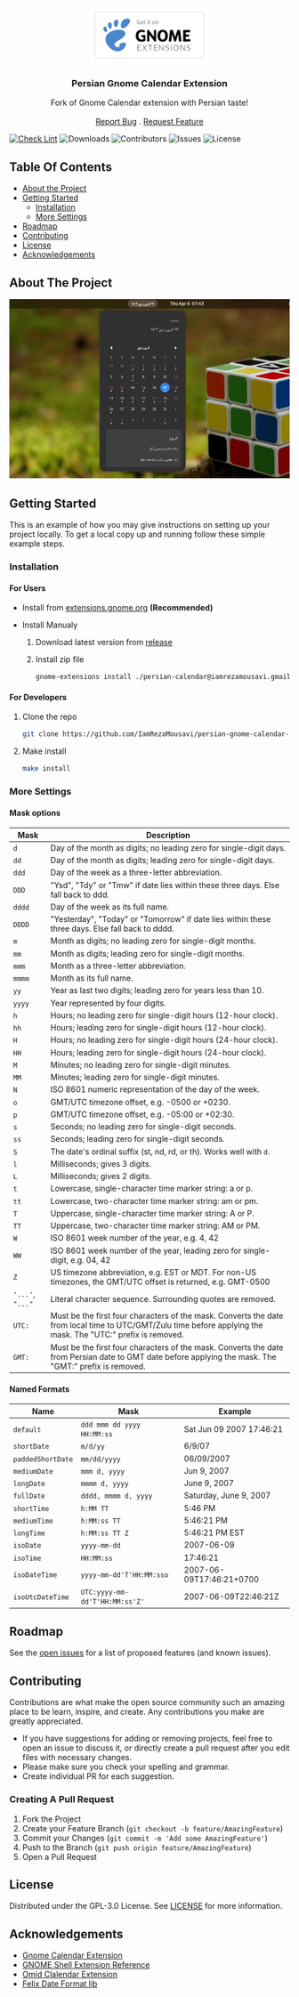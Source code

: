 <!-- markdownlint-disable MD033 -->
<!-- markdownlint-disable MD041 -->
<br/>
<p align="center">
  <a href="https://extensions.gnome.org/extension/5814/persian-calendar/">
    <img src="https://raw.githubusercontent.com/andyholmes/gnome-shell-extensions-badge/master/get-it-on-ego.svg?sanitize=true" alt="Get it on GNOME Extensions" height="100">
  </a>

<h3 align="center">Persian Gnome Calendar Extension</h3>

<p align="center">
    Fork of Gnome Calendar extension with Persian taste!
    <br/>
    <br/>
    <a href="https://github.com/IamRezaMousavi/persian-gnome-calendar-extension/issues">Report Bug</a>
    .
    <a href="https://github.com/IamRezaMousavi/persian-gnome-calendar-extension/issues">Request Feature</a>
  </p>
</p>

[![Check Lint](https://github.com/IamRezaMousavi/persian-gnome-calendar-extension/actions/workflows/check-lint.yml/badge.svg)](https://github.com/IamRezaMousavi/persian-gnome-calendar-extension/actions/workflows/check-lint.yml) ![Downloads](https://img.shields.io/github/downloads/IamRezaMousavi/persian-gnome-calendar-extension/total) ![Contributors](https://img.shields.io/github/contributors/IamRezaMousavi/persian-gnome-calendar-extension?color=dark-green) ![Issues](https://img.shields.io/github/issues/IamRezaMousavi/persian-gnome-calendar-extension) ![License](https://img.shields.io/github/license/IamRezaMousavi/persian-gnome-calendar-extension)

## Table Of Contents

* [About the Project](#about-the-project)
* [Getting Started](#getting-started)
  * [Installation](#installation)
  * [More Settings](#more-settings)
* [Roadmap](#roadmap)
* [Contributing](#contributing)
* [License](#license)
* [Acknowledgements](#acknowledgements)

## About The Project

![Screenshot](./Screenshot.png)

## Getting Started

This is an example of how you may give instructions on setting up your project locally.
To get a local copy up and running follow these simple example steps.

### Installation

#### For Users

* Install from [extensions.gnome.org](https://extensions.gnome.org/extension/5814/persian-calendar/) __(Recommended)__

* Install Manualy

    1. Download latest version from [release](https://github.com/IamRezaMousavi/persian-gnome-calendar-extension/releases/latest)

    2. Install zip file

        ```bash
        gnome-extensions install ./persian-calendar@iamrezamousavi.gmail.com-v<version-number>.zip
        ```

#### For Developers

1. Clone the repo

   ```bash
   git clone https://github.com/IamRezaMousavi/persian-gnome-calendar-extension.git
   ```

2. Make install

   ```bash
   make install
   ```

### More Settings

#### Mask options

| Mask             | Description                                                                                                                                                   |
| ---------------- | ------------------------------------------------------------------------------------------------------------------------------------------------------------- |
| `d`              | Day of the month as digits; no leading zero for single-digit days.                                                                                            |
| `dd`             | Day of the month as digits; leading zero for single-digit days.                                                                                               |
| `ddd`            | Day of the week as a three-letter abbreviation.                                                                                                               |
| `DDD`            | "Ysd", "Tdy" or "Tmw" if date lies within these three days. Else fall back to ddd.                                                                            |
| `dddd`           | Day of the week as its full name.                                                                                                                             |
| `DDDD`           | "Yesterday", "Today" or "Tomorrow" if date lies within these three days. Else fall back to dddd.                                                              |
| `m`              | Month as digits; no leading zero for single-digit months.                                                                                                     |
| `mm`             | Month as digits; leading zero for single-digit months.                                                                                                        |
| `mmm`            | Month as a three-letter abbreviation.                                                                                                                         |
| `mmmm`           | Month as its full name.                                                                                                                                       |
| `yy`             | Year as last two digits; leading zero for years less than 10.                                                                                                 |
| `yyyy`           | Year represented by four digits.                                                                                                                              |
| `h`              | Hours; no leading zero for single-digit hours (12-hour clock).                                                                                                |
| `hh`             | Hours; leading zero for single-digit hours (12-hour clock).                                                                                                   |
| `H`              | Hours; no leading zero for single-digit hours (24-hour clock).                                                                                                |
| `HH`             | Hours; leading zero for single-digit hours (24-hour clock).                                                                                                   |
| `M`              | Minutes; no leading zero for single-digit minutes.                                                                                                            |
| `MM`             | Minutes; leading zero for single-digit minutes.                                                                                                               |
| `N`              | ISO 8601 numeric representation of the day of the week.                                                                                                       |
| `o`              | GMT/UTC timezone offset, e.g. -0500 or +0230.                                                                                                                 |
| `p`              | GMT/UTC timezone offset, e.g. -05:00 or +02:30.                                                                                                               |
| `s`              | Seconds; no leading zero for single-digit seconds.                                                                                                            |
| `ss`             | Seconds; leading zero for single-digit seconds.                                                                                                               |
| `S`              | The date's ordinal suffix (st, nd, rd, or th). Works well with `d`.                                                                                           |
| `l`              | Milliseconds; gives 3 digits.                                                                                                                                 |
| `L`              | Milliseconds; gives 2 digits.                                                                                                                                 |
| `t`              | Lowercase, single-character time marker string: a or p.                                                                                                       |
| `tt`             | Lowercase, two-character time marker string: am or pm.                                                                                                        |
| `T`              | Uppercase, single-character time marker string: A or P.                                                                                                       |
| `TT`             | Uppercase, two-character time marker string: AM or PM.                                                                                                        |
| `W`              | ISO 8601 week number of the year, e.g. 4, 42                                                                                                                  |
| `WW`             | ISO 8601 week number of the year, leading zero for single-digit, e.g. 04, 42                                                                                  |
| `Z`              | US timezone abbreviation, e.g. EST or MDT. For non-US timezones, the GMT/UTC offset is returned, e.g. GMT-0500                                                |
| `'...'`, `"..."` | Literal character sequence. Surrounding quotes are removed.                                                                                                   |
| `UTC:`           | Must be the first four characters of the mask. Converts the date from local time to UTC/GMT/Zulu time before applying the mask. The "UTC:" prefix is removed. |
| `GMT:`           | Must be the first four characters of the mask. Converts the date from Persian date to GMT date before applying the mask. The "GMT:" prefix is removed.        |

#### Named Formats

| Name              | Mask                           | Example                  |
| ----------------- | ------------------------------ | ------------------------ |
| `default`         | `ddd mmm dd yyyy HH:MM:ss`     | Sat Jun 09 2007 17:46:21 |
| `shortDate`       | `m/d/yy`                       | 6/9/07                   |
| `paddedShortDate` | `mm/dd/yyyy`                   | 06/09/2007               |
| `mediumDate`      | `mmm d, yyyy`                  | Jun 9, 2007              |
| `longDate`        | `mmmm d, yyyy`                 | June 9, 2007             |
| `fullDate`        | `dddd, mmmm d, yyyy`           | Saturday, June 9, 2007   |
| `shortTime`       | `h:MM TT`                      | 5:46 PM                  |
| `mediumTime`      | `h:MM:ss TT`                   | 5:46:21 PM               |
| `longTime`        | `h:MM:ss TT Z`                 | 5:46:21 PM EST           |
| `isoDate`         | `yyyy-mm-dd`                   | 2007-06-09               |
| `isoTime`         | `HH:MM:ss`                     | 17:46:21                 |
| `isoDateTime`     | `yyyy-mm-dd'T'HH:MM:sso`       | 2007-06-09T17:46:21+0700 |
| `isoUtcDateTime`  | `UTC:yyyy-mm-dd'T'HH:MM:ss'Z'` | 2007-06-09T22:46:21Z     |

## Roadmap

See the [open issues](https://github.com/IamRezaMousavi/persian-gnome-calendar-extension/issues) for a list of proposed features (and known issues).

## Contributing

Contributions are what make the open source community such an amazing place to be learn, inspire, and create. Any contributions you make are greatly appreciated.

* If you have suggestions for adding or removing projects, feel free to open an issue to discuss it, or directly create a pull request after you edit files with necessary changes.
* Please make sure you check your spelling and grammar.
* Create individual PR for each suggestion.

### Creating A Pull Request

1. Fork the Project
2. Create your Feature Branch (`git checkout -b feature/AmazingFeature`)
3. Commit your Changes (`git commit -m 'Add some AmazingFeature'`)
4. Push to the Branch (`git push origin feature/AmazingFeature`)
5. Open a Pull Request

## License

Distributed under the GPL-3.0 License. See [LICENSE](https://github.com/IamRezaMousavi/persian-gnome-calendar-extension/blob/master/LICENSE) for more information.

## Acknowledgements

* [Gnome Calendar Extension](https://github.com/GNOME/gnome-shell/tree/main/js/ui)
* [GNOME Shell Extension Reference](https://github.com/julio641742/gnome-shell-extension-reference)
* [Omid Clalendar Extension](https://github.com/omid/Persian-Calendar-for-Gnome-Shell)
* [Felix Date Format lib](https://github.com/felixge/node-dateformat)
